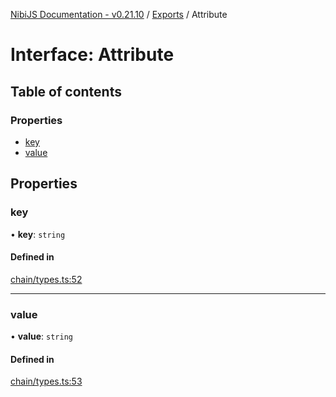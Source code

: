 [NibiJS Documentation - v0.21.10](../intro.md) / [Exports](../modules.md) / Attribute

# Interface: Attribute

## Table of contents

### Properties

- [key](Attribute.md#key)
- [value](Attribute.md#value)

## Properties

### key

• **key**: `string`

#### Defined in

[chain/types.ts:52](https://github.com/NibiruChain/ts-sdk/blob/34a34d2/packages/nibijs/src/chain/types.ts#L52)

---

### value

• **value**: `string`

#### Defined in

[chain/types.ts:53](https://github.com/NibiruChain/ts-sdk/blob/34a34d2/packages/nibijs/src/chain/types.ts#L53)
